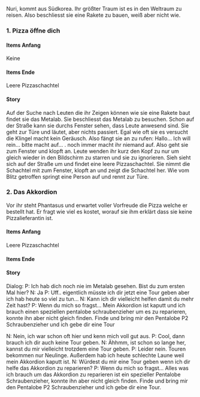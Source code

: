 Nuri, kommt aus Südkorea. Ihr größter Traum ist es in den Weltraum zu reisen. Also beschliesst sie eine Rakete zu bauen, weiß aber nicht wie. 


### 1. Pizza öffne dich
#### Items Anfang
Keine
#### Items Ende
Leere Pizzaschachtel

#### Story ####
Auf der Suche nach Leuten die ihr Zeigen können wie sie eine Rakete baut findet sie das Metalab. Sie beschliesst das Metalab zu besuchen. Schon auf der Straße kann sie durchs Fenster sehen, dass Leute anwesend sind. Sie geht zur Türe und läutet, aber nichts passiert. Egal wie oft sie es versucht die Klingel macht kein Geräusch. Also fängt sie an zu rufen: Hallo... Ich will rein... bitte macht auf... . noch immer macht ihr niemand auf. Also geht sie zum Fenster und klopft an. Leute wenden ihr kurz den Kopf zu nur um gleich wieder in den Bildschirm zu starren und sie zu ignorieren. Sieh sieht sich auf der Straße um und findet eine leere Pizzaschachtel. Sie nimmt die Schachtel mit zum Fenster, klopft an und zeigt die Schachtel her. Wie vom Blitz getroffen springt eine Person auf und rennt zur Türe.

### 2. Das Akkordion
Vor ihr steht Phantasus und erwartet voller Vorfreude die Pizza welche er bestellt hat. Er fragt wie viel es kostet, worauf sie ihm erklärt dass sie keine Pizzalieferantin ist.

#### Items Anfang
Leere Pizzaschachtel
#### Items Ende

#### Story ####
Dialog:
P: Ich hab dich noch nie im Metalab gesehen. Bist du zum ersten Mal hier?
  N: Ja
    P: Uff.. eigentlich müsste ich dir jetzt eine Tour geben aber ich hab heute so viel zu tun...
      N: Kann ich dir vielleicht helfen damit du mehr Zeit hast?
        P: Wenn du mich so fragst... Mein Akkordion ist kaputt und ich brauch einen speziellen pentalobe schraubenzieher um es zu reparieren, konnte ihn aber nicht gleich finden. Finde und bring mir den Pentalobe P2 Schraubenzieher und ich gebe dir eine Tour

  N: Nein, ich war schon oft hier und kenn mich voll gut aus.
    P: Cool, dann brauch ich dir auch keine Tour geben.
      N: Ähhmm, ist schon so lange her, kannst du mir vielleicht trotzdem eine Tour geben.
        P: Leider nein. Touren bekommen nur Neulinge. Außerdem hab ich heute schlechte Laune weil mein Akkordion kaputt ist.
          N: Würdest du mir eine Tour geben wenn ich dir helfe das Akkordion zu reparieren?
            P: Wenn du mich so fragst... Alles was ich brauch um das Akkordion zu reparieren ist ein spezieller Pentalobe Schraubenzieher, konnte ihn aber nicht gleich finden. Finde und bring mir den Pentalobe P2 Schraubenzieher und ich gebe dir eine Tour.

